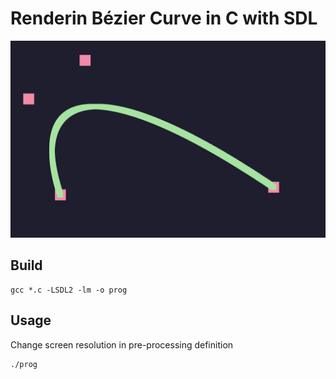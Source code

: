 # Renderin Bézier Curve in C with SDL

![Thumbnail](thumbnail.png)

## Build
```console
gcc *.c -LSDL2 -lm -o prog
```

## Usage
Change screen resolution in pre-processing definition
```console
./prog
```
